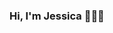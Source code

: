 ### Hi, I'm Jessica 👩🏻‍💼

<!--
**JessicaCotrinaR/JessicaCotrinaR** is a ✨ _special_ ✨ repository because its `README.md` (this file) appears on your GitHub profile.

Here are some ideas to get you started:

- 🔭 I’m currently working on app for tracking mood of a person
- 🌱 I’m currently learning Java
- 👯 I’m looking to collaborate on ...
- 🤔 I’m looking for help with open source project
- 📫 How to reach me: https://www.linkedin.com/in/jessicacotrina/
- 😄 Pronouns: she, her
- ⚡ Fun fact: 👩🏻‍🎨
-->
